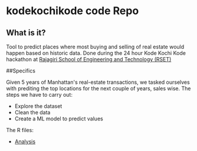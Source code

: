 # kodekochikode code Repo

## What is it?

Tool to predict places where most buying and selling of real estate would happen based on historic data.
Done during the 24 hour Kode Kochi Kode hackathon at [Rajagiri School of Engineering and Technology \(RSET\)](https://www.rajagiritech.ac.in/) 

##Specifics

Given 5 years of Manhattan's real-estate transactions, we tasked ourselves with prediting the top locations for the next couple of years, sales wise.
The steps we have to carry out:
- Explore the dataset
- Clean the data
- Create a ML model to predict values

The R files:
- [Analysis](./uni_bi_variate_analysis.R)
